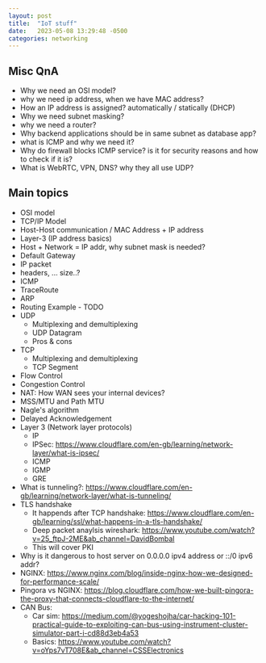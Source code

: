 ```yaml
---
layout: post
title:  "IoT stuff"
date:   2023-05-08 13:29:48 -0500
categories: networking
---
```



## Misc QnA
* Why we need an OSI model?
* why we need ip address, when we have MAC address?
* How an IP address is assigned? automatically / statically (DHCP)
* Why we need subnet masking?
* why we need a router?
* Why backend applications should be in same subnet as database app?
* what is ICMP and why we need it?
* Why do firewall blocks ICMP service? is it for security reasons and how to check if it is?
* What is WebRTC, VPN, DNS? why they all use UDP?

## Main topics
* OSI model
* TCP/IP Model
* Host-Host communication / MAC Address + IP address
* Layer-3 (IP address basics)
* Host + Network = IP addr, why subnet mask is needed?
* Default Gateway
* IP packet
* headers, ... size..?
* ICMP
* TraceRoute
* ARP
* Routing Example - TODO
* UDP
	* Multiplexing and demultiplexing
	* UDP Datagram
	* Pros & cons
* TCP
	* Multiplexing and demultiplexing
	* TCP Segment
* Flow Control
* Congestion Control
* NAT: How WAN sees your internal devices?
* MSS/MTU and Path MTU
* Nagle's algorithm
* Delayed Acknowledgement
* Layer 3 (Network layer protocols)
	* IP
	* IPSec: https://www.cloudflare.com/en-gb/learning/network-layer/what-is-ipsec/
	* ICMP
	* IGMP
	* GRE
* What is tunneling?: https://www.cloudflare.com/en-gb/learning/network-layer/what-is-tunneling/
* TLS handshake 
	* It happends after TCP handshake: https://www.cloudflare.com/en-gb/learning/ssl/what-happens-in-a-tls-handshake/
	* Deep packet anaylsis wireshark: https://www.youtube.com/watch?v=25_ftpJ-2ME&ab_channel=DavidBombal
	* This will cover PKI
* Why is it dangerous to host server on 0.0.0.0 ipv4 address or ::/0 ipv6 addr?
* NGINX: https://www.nginx.com/blog/inside-nginx-how-we-designed-for-performance-scale/
* Pingora vs NGINX: https://blog.cloudflare.com/how-we-built-pingora-the-proxy-that-connects-cloudflare-to-the-internet/
* CAN Bus: 
	* Car sim: https://medium.com/@yogeshojha/car-hacking-101-practical-guide-to-exploiting-can-bus-using-instrument-cluster-simulator-part-i-cd88d3eb4a53
	* Basics: https://www.youtube.com/watch?v=oYps7vT708E&ab_channel=CSSElectronics














	

